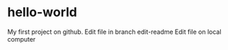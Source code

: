 # hello-world
My first project on github.
Edit file in branch edit-readme
Edit file on local computer
